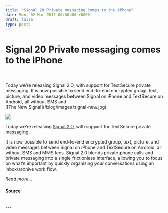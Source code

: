 ```yaml
---
title: "Signal 20 Private messaging comes to the iPhone"
date: Mon, 02 Mar 2015 00:00:00 +0000
draft: false
type: posts
---
```

# Signal 20 Private messaging comes to the iPhone

<br/>

<br/>
 Today we’re releasing Signal 2.0, with support for TextSecure private messaging. It is now possible to send end-to-end encrypted group, text, picture, and video messages between Signal on iPhone and TextSecure on Android, all without SMS and
<br/>
![The New Signal](/blog/images/signal-new.jpg)

[![](/blog/images/appstore.png)](https://itunes.apple.com/us/app/signal-private-messenger/id874139669)

Today we’re releasing [Signal 2.0](https://itunes.apple.com/us/app/signal-private-messenger/id874139669), with support for TextSecure private messaging.

It is now possible to send end-to-end encrypted group, text, picture, and video messages between Signal on iPhone and TextSecure on Android, all without SMS and MMS fees. Signal 2.0 blends private phone calls and private messaging into a single frictionless interface, allowing you to focus on what’s important by quickly organizing your conversations using an inbox/archive work flow.

[_Read more..._](https://signal.org/blog/the-new-signal/)

#### [Source](https://signal.org/blog/the-new-signal/)

<br/>
---
